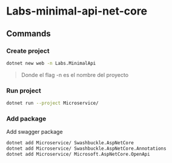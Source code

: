 # Labs-minimal-api-net-core

## Commands

### Create project

```bash
dotnet new web -n Labs.MinimalApi
```

> Donde el flag -n es el nombre del proyecto

### Run project

```bash
dotnet run --project Microservice/
```

### Add package

Add swagger package

```bash
dotnet add Microservice/ Swashbuckle.AspNetCore
dotnet add Microservice/ Swashbuckle.AspNetCore.Annotations
dotnet add Microservice/ Microsoft.AspNetCore.OpenApi
```